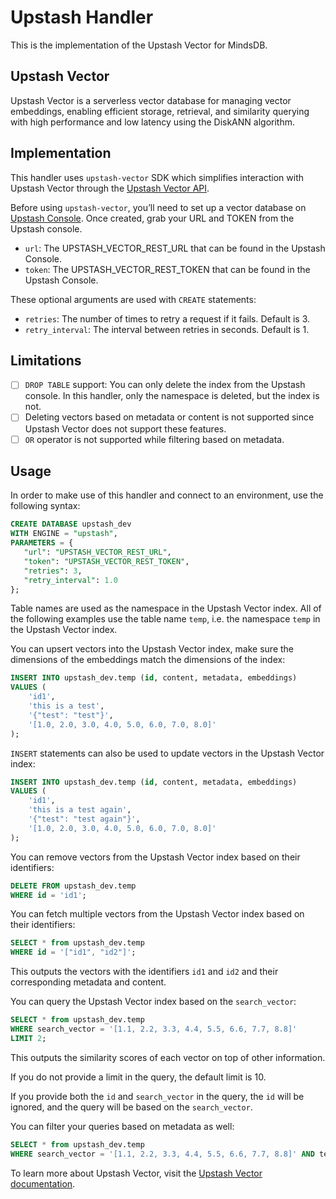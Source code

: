 # Upstash Handler

This is the implementation of the Upstash Vector for MindsDB.

## Upstash Vector

Upstash Vector is a serverless vector database for managing vector embeddings, enabling efficient storage, retrieval, and similarity querying with high performance and low latency using the DiskANN algorithm.

## Implementation

This handler uses `upstash-vector` SDK which simplifies interaction with Upstash Vector through the [Upstash Vector API](https://upstash.com/docs/vector/api/get-started).

Before using `upstash-vector`, you’ll need to set up a vector database on [Upstash Console](https://console.upstash.com/vector/12eb0ca4-37a8-414d-a03d-18cbbbf47084). Once created, grab your URL and TOKEN from the Upstash console.

* `url`: The UPSTASH_VECTOR_REST_URL that can be found in the Upstash Console.
* `token`: The UPSTASH_VECTOR_REST_TOKEN that can be found in the Upstash Console.

These optional arguments are used with `CREATE` statements:

* `retries`: The number of times to retry a request if it fails. Default is 3.
* `retry_interval`: The interval between retries in seconds. Default is 1.

## Limitations

- [ ] `DROP TABLE` support: You can only delete the index from the Upstash console. In this handler, only the namespace is deleted, but the index is not.
- [ ] Deleting vectors based on metadata or content is not supported since Upstash Vector does not support these features.
- [ ] `OR` operator is not supported while filtering based on metadata.

## Usage

In order to make use of this handler and connect to an environment, use the following syntax:

```sql
CREATE DATABASE upstash_dev
WITH ENGINE = "upstash",
PARAMETERS = {
   "url": "UPSTASH_VECTOR_REST_URL",
   "token": "UPSTASH_VECTOR_REST_TOKEN",
   "retries": 3,
   "retry_interval": 1.0
};
```

Table names are used as the namespace in the Upstash Vector index. All of the following examples use the table name `temp`, i.e. the namespace `temp` in the Upstash Vector index.

You can upsert vectors into the Upstash Vector index, make sure the dimensions of the embeddings match the dimensions of the index:

```sql
INSERT INTO upstash_dev.temp (id, content, metadata, embeddings)
VALUES (
    'id1', 
    'this is a test', 
    '{"test": "test"}', 
    '[1.0, 2.0, 3.0, 4.0, 5.0, 6.0, 7.0, 8.0]'
);
```

`INSERT` statements can also be used to update vectors in the Upstash Vector index:

```sql
INSERT INTO upstash_dev.temp (id, content, metadata, embeddings)
VALUES (
    'id1', 
    'this is a test again', 
    '{"test": "test again"}', 
    '[1.0, 2.0, 3.0, 4.0, 5.0, 6.0, 7.0, 8.0]'
);
```

You can remove vectors from the Upstash Vector index based on their identifiers:

```sql
DELETE FROM upstash_dev.temp
WHERE id = 'id1';
```

You can fetch multiple vectors from the Upstash Vector index based on their identifiers:

```sql
SELECT * from upstash_dev.temp
WHERE id = '["id1", "id2"]';
```

This outputs the vectors with the identifiers `id1` and `id2` and their corresponding metadata and content.

You can query the Upstash Vector index based on the `search_vector`:

```sql
SELECT * from upstash_dev.temp
WHERE search_vector = '[1.1, 2.2, 3.3, 4.4, 5.5, 6.6, 7.7, 8.8]'
LIMIT 2;
```

This outputs the similarity scores of each vector on top of other information.

If you do not provide a limit in the query, the default limit is 10.

If you provide both the `id` and `search_vector` in the query, the `id` will be ignored, and the query will be based on the `search_vector`.

You can filter your queries based on metadata as well:

```sql
SELECT * from upstash_dev.temp
WHERE search_vector = '[1.1, 2.2, 3.3, 4.4, 5.5, 6.6, 7.7, 8.8]' AND temp.metadata.test = 'test';
```

To learn more about Upstash Vector, visit the [Upstash Vector documentation](https://upstash.com/docs/vector/overall/getstarted).